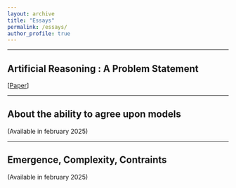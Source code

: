 ```yaml
---
layout: archive
title: "Essays"
permalink: /essays/
author_profile: true
---
```


<!-- ---
## The Case for Meta-Expertise: Why We Need Experts in Experts

(in progress) 
-->

---

## Artificial Reasoning : A Problem Statement

[[Paper](/files/Artificial_Reasoning_A_Problem_Statement.pdf)]

---

## About the ability to agree upon models

(Available in february 2025)

---

## Emergence, Complexity, Contraints

(Available in february 2025)
